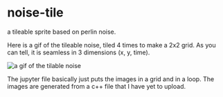 
# noise-tile
a tileable sprite based on perlin noise.

Here is a gif of the tileable noise, tiled 4 times to make a 2x2 grid. As you can tell, it is seamless in 3 dimensions (x, y, time).


![a gif of the tilable noise](https://media.giphy.com/media/jzdgMiFhMxjIb92ffg/giphy-downsized-large.gif)


The jupyter file basically just puts the images in a grid and in a loop. The images are generated from a c++ file that I have yet to upload.
